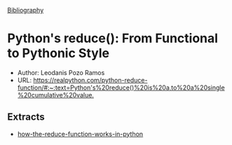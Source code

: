 [Bibliography](Bibliography.md)

# Python's reduce(): From Functional to Pythonic Style

-   Author: Leodanis Pozo Ramos
-   URL: <https://realpython.com/python-reduce-function/#:~:text=Python's%20reduce()%20is%20a,to%20a%20single%20cumulative%20value.>

## Extracts

-   [how-the-reduce-function-works-in-python](how-the-reduce-function-works-in-python.md)
